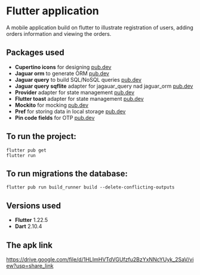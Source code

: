 # Flutter application
A mobile application build on flutter to illustrate registration of users, 
adding orders information and viewing the orders.

## Packages used
- **Cupertino icons** for designing [pub.dev](https://pub.dev/packages/cupertino_icons)
- **Jaguar orm** to generate ORM [pub.dev](https://pub.dev/packages/jaguar_orm)
- **Jaguar query** to build SQL/NoSQL queries [pub.dev](https://pub.dev/packages/jaguar_query)
- **Jaguar query sqflite** adapter for jagauar_query nad jaguar_orm [pub.dev](https://pub.dev/packages/jaguar_query_sqflite)
- **Provider** adapter for state management [pub.dev](https://pub.dev/packages/provider)
- **Flutter toast** adapter for state management [pub.dev](https://pub.dev/packages/fluttertoast)
- **Mockito** for mocking [pub.dev](https://pub.dev/packages/mockito)
- **Pref** for storing data in local storage [pub.dev](https://pub.dev/packages/pref)
- **Pin code fields** for OTP [pub.dev](https://pub.dev/packages/pin_code_fields)

## To run the project:
```
flutter pub get
flutter run
```

## To run migrations the database:
```
flutter pub run build_runner build --delete-conflicting-outputs
```

## Versions used
- **Flutter** 1.22.5
- **Dart** 2.10.4

## The apk link 
https://drive.google.com/file/d/1HLImHVTdVGUfzfu2BzYxNNcYUyk_2SaV/view?usp=share_link
